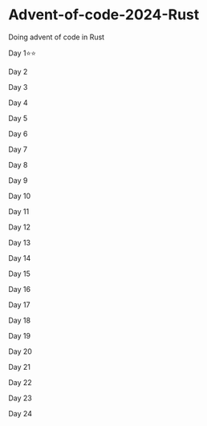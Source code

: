 # Advent-of-code-2024-Rust
Doing advent of code in Rust

Day 1⭐⭐
     
Day 2
     
Day 3
     
Day 4
     
Day 5
     
Day 6
     
Day 7

Day 8

Day 9

Day 10

Day 11

Day 12

Day 13

Day 14

Day 15

Day 16

Day 17

Day 18

Day 19

Day 20

Day 21

Day 22

Day 23

Day 24
